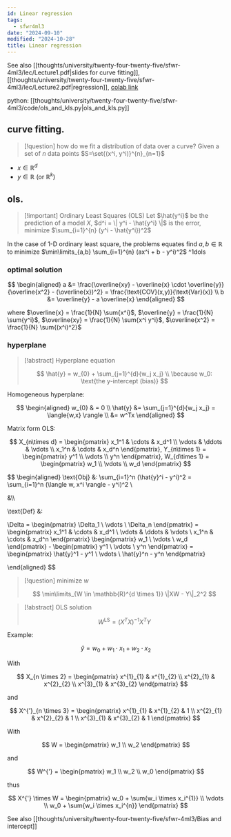 ```yaml
---
id: Linear regression
tags:
  - sfwr4ml3
date: "2024-09-10"
modified: "2024-10-28"
title: Linear regression
---
```


See also [[thoughts/university/twenty-four-twenty-five/sfwr-4ml3/lec/Lecture1.pdf|slides for curve fitting]], [[thoughts/university/twenty-four-twenty-five/sfwr-4ml3/lec/Lecture2.pdf|regression]], [colab link](https://colab.research.google.com/drive/1eljHSwYJSR5ox6bB9zopalZmMSJoNl4v?usp=sharing)

python: [[thoughts/university/twenty-four-twenty-five/sfwr-4ml3/code/ols_and_kls.py|ols_and_kls.py]]

## curve fitting.

> [!question] how do we fit a distribution of data over a curve?
> Given a set of $n$ data points $S=\set{(x^i, y^i)}^{n}_{n=1}$

- $x \in \mathbb{R}^{d}$
- $y \in \mathbb{R}$ (or $\mathbb{R}^{k}$)

## ols.

> [!important] Ordinary Least Squares (OLS)
> Let $\hat{y^i}$ be the prediction of a model $X$, $d^i = \| y^i - \hat{y^i} \|$ is the error, minimize $\sum_{i=1}^{n} (y^i - \hat{y^i})^2$

In the case of 1-D ordinary least square, the problems equates find $a,b \in \mathbb{R}$ to minimize $\min\limits_{a,b} \sum_{i=1}^{n} (ax^i + b - y^i)^2$ ^1dols

### optimal solution

$$
\begin{aligned}
a &= \frac{\overline{xy} - \overline{x} \cdot \overline{y}}{\overline{x^2} - (\overline{x})^2} = \frac{\text{COV}(x,y)}{\text{Var}(x)} \\
b &= \overline{y} - a \overline{x}
\end{aligned}
$$

where $\overline{x} = \frac{1}{N} \sum{x^i}$, $\overline{y} = \frac{1}{N} \sum{y^i}$, $\overline{xy} = \frac{1}{N} \sum{x^i y^i}$, $\overline{x^2} = \frac{1}{N} \sum{(x^i)^2}$

### hyperplane

> [!abstract] Hyperplane equation
>
> $$
> \hat{y} = w_{0} + \sum_{j=1}^{d}{w_j x_j}
> \\
> \because w_0: \text{the y-intercept (bias)}
> $$

Homogeneous hyperplane:

$$
\begin{aligned}
w_{0} & = 0 \\
\hat{y} &= \sum_{j=1}^{d}{w_j x_j} = \langle{w,x} \rangle \\
&= w^Tx
\end{aligned}
$$

Matrix form OLS:

$$
X_{n\times d} = \begin{pmatrix}
x_1^1 & \cdots & x_d^1 \\
\vdots & \ddots & \vdots \\
x_1^n & \cdots & x_d^n
\end{pmatrix}, Y_{n\times 1} = \begin{pmatrix}
y^1 \\
\vdots \\
y^n
\end{pmatrix}, W_{d\times 1} = \begin{pmatrix}
w_1 \\
\vdots \\
w_d
\end{pmatrix}
$$

$$
\begin{aligned}
\text{Obj} &: \sum_{i=1}^n (\hat{y}^i - y^i)^2 = \sum_{i=1}^n (\langle w, x^i \rangle - y^i)^2 \\

&\\\

\text{Def} &:

\Delta = \begin{pmatrix}
\Delta_1 \\
\vdots \\
\Delta_n
\end{pmatrix} = \begin{pmatrix}
x_1^1 & \cdots & x_d^1 \\
\vdots & \ddots & \vdots \\
x_1^n & \cdots & x_d^n
\end{pmatrix} \begin{pmatrix}
w_1 \\
\vdots \\
w_d
\end{pmatrix} - \begin{pmatrix}
y^1 \\
\vdots \\
y^n
\end{pmatrix} = \begin{pmatrix}
\hat{y}^1 - y^1 \\
\vdots \\
\hat{y}^n - y^n
\end{pmatrix}

\end{aligned}
$$

> [!question] minimize $w$
>
> $$
> \min\limits_{W \in \mathbb{R}^{d \times 1}} \|XW - Y\|_2^2
> $$

> [!abstract] OLS solution
>
> $$
> W^{\text{LS}} = (X^T X)^{-1}{X^T Y}
> $$

Example:

$$
\hat{y} = w_{0} + w_{1} \cdot x_{1} + w_{2} \cdot x_{2}
$$

With

$$
X_{n \times 2} = \begin{pmatrix}
x^{1}_{1} & x^{1}_{2} \\
x^{2}_{1} & x^{2}_{2} \\
x^{3}_{1} & x^{3}_{2}
\end{pmatrix}
$$

and

$$
X^{'}_{n \times 3} = \begin{pmatrix}
x^{1}_{1} & x^{1}_{2} & 1 \\
x^{2}_{1} & x^{2}_{2} & 1 \\
x^{3}_{1} & x^{3}_{2} & 1
\end{pmatrix}
$$

With

$$
W = \begin{pmatrix}
w_1 \\
w_2
\end{pmatrix}
$$

and

$$
W^{'} = \begin{pmatrix}
w_1 \\
w_2 \\
w_0
\end{pmatrix}
$$

thus

$$
X^{'} \times W = \begin{pmatrix}
w_0 + \sum{w_i \times x_i^{1}} \\
\vdots \\
w_0 + \sum{w_i \times x_i^{n}}
\end{pmatrix}
$$

See also [[thoughts/university/twenty-four-twenty-five/sfwr-4ml3/Bias and intercept]]
